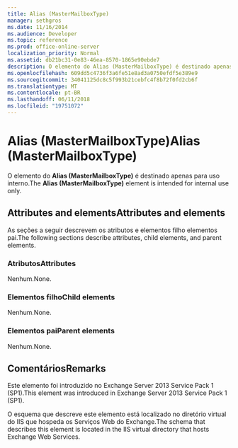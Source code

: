 ```yaml
---
title: Alias (MasterMailboxType)
manager: sethgros
ms.date: 11/16/2014
ms.audience: Developer
ms.topic: reference
ms.prod: office-online-server
localization_priority: Normal
ms.assetid: db21bc31-0e83-46ea-8570-1865e90ebde7
description: O elemento do Alias (MasterMailboxType) é destinado apenas para uso interno.
ms.openlocfilehash: 609dd5c4736f3a6fe51e8ad3a0750efdf5e389e9
ms.sourcegitcommit: 34041125dc8c5f993b21cebfc4f8b72f0fd2cb6f
ms.translationtype: MT
ms.contentlocale: pt-BR
ms.lasthandoff: 06/11/2018
ms.locfileid: "19751072"
---
```

# <a name="alias-mastermailboxtype"></a><span data-ttu-id="38d19-103">Alias (MasterMailboxType)</span><span class="sxs-lookup"><span data-stu-id="38d19-103">Alias (MasterMailboxType)</span></span>

<span data-ttu-id="38d19-104">O elemento do **Alias (MasterMailboxType)** é destinado apenas para uso interno.</span><span class="sxs-lookup"><span data-stu-id="38d19-104">The **Alias (MasterMailboxType)** element is intended for internal use only.</span></span> 

## <a name="attributes-and-elements"></a><span data-ttu-id="38d19-105">Attributes and elements</span><span class="sxs-lookup"><span data-stu-id="38d19-105">Attributes and elements</span></span>

<span data-ttu-id="38d19-106">As seções a seguir descrevem os atributos e elementos filho elementos pai.</span><span class="sxs-lookup"><span data-stu-id="38d19-106">The following sections describe attributes, child elements, and parent elements.</span></span>
  
### <a name="attributes"></a><span data-ttu-id="38d19-107">Atributos</span><span class="sxs-lookup"><span data-stu-id="38d19-107">Attributes</span></span>

<span data-ttu-id="38d19-108">Nenhum.</span><span class="sxs-lookup"><span data-stu-id="38d19-108">None.</span></span>
  
### <a name="child-elements"></a><span data-ttu-id="38d19-109">Elementos filho</span><span class="sxs-lookup"><span data-stu-id="38d19-109">Child elements</span></span>

<span data-ttu-id="38d19-110">Nenhum.</span><span class="sxs-lookup"><span data-stu-id="38d19-110">None.</span></span>
  
### <a name="parent-elements"></a><span data-ttu-id="38d19-111">Elementos pai</span><span class="sxs-lookup"><span data-stu-id="38d19-111">Parent elements</span></span>

<span data-ttu-id="38d19-112">Nenhum.</span><span class="sxs-lookup"><span data-stu-id="38d19-112">None.</span></span>
  
## <a name="remarks"></a><span data-ttu-id="38d19-113">Comentários</span><span class="sxs-lookup"><span data-stu-id="38d19-113">Remarks</span></span>

<span data-ttu-id="38d19-114">Este elemento foi introduzido no Exchange Server 2013 Service Pack 1 (SP1).</span><span class="sxs-lookup"><span data-stu-id="38d19-114">This element was introduced in Exchange Server 2013 Service Pack 1 (SP1).</span></span>
  
<span data-ttu-id="38d19-115">O esquema que descreve este elemento está localizado no diretório virtual do IIS que hospeda os Serviços Web do Exchange.</span><span class="sxs-lookup"><span data-stu-id="38d19-115">The schema that describes this element is located in the IIS virtual directory that hosts Exchange Web Services.</span></span>
  

